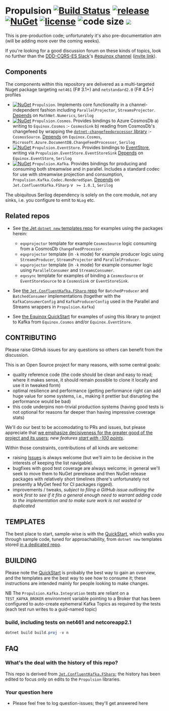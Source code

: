 # Propulsion [![Build Status](https://dev.azure.com/jet-opensource/opensource/_apis/build/status/jet.Propulsion)](https://dev.azure.com/jet-opensource/opensource/_build/latest?definitionId=16) [![release](https://img.shields.io/github/release-pre/jet/propulsion.svg)](https://github.com/jet/propulsion/releases) [![NuGet](https://img.shields.io/nuget/vpre/Propulsion.svg?logo=nuget)](https://www.nuget.org/packages/Propulsion/) [![license](https://img.shields.io/github/license/jet/propulsion.svg)](LICENSE) ![code size](https://img.shields.io/github/languages/code-size/jet/propulsion.svg) [<img src="https://img.shields.io/badge/slack-DDD--CQRS--ES%20%23equinox-yellow.svg?logo=slack">](https://t.co/MRxpx0rLH2)

This is pre-production code; unfortunately it's also pre-documentation atm (will be adding more over the coming weeks).

If you're looking for a good discussion forum on these kinds of topics, look no further than the [DDD-CQRS-ES Slack](https://github.com/ddd-cqrs-es/slack-community)'s [#equinox channel](https://ddd-cqrs-es.slack.com/messages/CF5J67H6Z) ([invite link](https://t.co/MRxpx0rLH2)).

## Components

The components within this repository are delivered as a multi-targeted Nuget package targeting `net461` (F# 3.1+) and `netstandard2.0` (F# 4.5+) profiles

- [![NuGet](https://img.shields.io/nuget/vpre/Propulsion.svg)](https://www.nuget.org/packages/Propulsion/) `Propulsion`. Implements core functionality in a channel-independent fashion including `ParallelProjector`, `StreamsProjector`. [Depends](https://www.fuget.org/packages/Propulsion) on `MathNet.Numerics`, `Serilog`
- [![NuGet](https://img.shields.io/nuget/vpre/Propulsion.Cosmos.svg)](https://www.nuget.org/packages/Propulsion.Cosmos/) `Propulsion.Cosmos`. Provides bindings to Azure CosmosDb a) writing to `Equinox.Cosmos` :- `CosmosSink` b) reading from CosmosDb's changefeed by wrapping the [`dotnet-changefeedprocessor` library](https://github.com/Azure/azure-documentdb-changefeedprocessor-dotnet) :- `CosmosSource`. [Depends](https://www.fuget.org/packages/Propulsion.Cosmos) on `Equinox.Cosmos`, `Microsoft.Azure.DocumentDB.ChangeFeedProcessor`, `Serilog`
- [![NuGet](https://img.shields.io/nuget/vpre/Propulsion.EventStore.svg)](https://www.nuget.org/packages/Propulsion.EventStore/) `Propulsion.EventStore`. Provides bindings to [EventStore](eventstore.org), writing via `Propulsion.EventStore.EventStoreSink` [Depends](https://www.fuget.org/packages/Propulsion.EventStore) on `Equinox.EventStore`, `Serilog`
- [![NuGet](https://img.shields.io/nuget/vpre/Propulsion.Kafka.svg)](https://www.nuget.org/packages/Propulsion.Kafka/) `Propulsion.Kafka`. Provides bindings for producing and consuming both streamwise and in parallel. Includes a standard codec for use with streamwise projection and consumption, `Propulsion.Kafka.Codec.RenderedSpan`. [Depends](https://www.fuget.org/packages/Propulsion.Kafka) on `Jet.ConfluentKafka.FSharp` v ` >= 1.0.1`, `Serilog`

The ubiquitous Serilog dependency is solely on the core module, not any sinks, i.e. you configure to emit to `NLog` etc.

## Related repos

- See [the Jet `dotnet new` templates repo](https://github.com/jet/dotnet-templates) for examples using the packages herein:

    - `eqxprojector` template for example `CosmosSource` logic consuming from a CosmosDb `ChangeFeedProcessor`.
    - `eqxprojector` template (in `-k` mode) for example producer logic using `StreamsProducer`, `StreamsProjector` and `ParallelProducer`.
    - `eqxprojector` template (in `-k` mode) for example consumer logic using `ParallelConsumer` and `StreamsConsumer`.
    - `eqxsync` template for examples of binding a `CosmosSource` or `EventStoreSource` to a `CosmosSink` or `EventStoreSink`.

- See [the `Jet.ConfluentKafka.FSharp` repo](https://github.com/jet/Jet.ConfluentKafka.FSharp) for `BatchedProducer` and `BatchedConsumer` implementations (together with the `KafkaConsumerConfig` and `KafkaProducerConfig` used in the Parallel and Streams wrappers in `Propulsion.Kafka`)

- See [the Equinox QuickStart](https://github.com/jet/equinox#quickstart) for examples of using this library to project to Kafka from `Equinox.Cosmos` and/or `Equinox.EventStore`.

## CONTRIBUTING

Please raise GitHub issues for any questions so others can benefit from the discussion.

This is an Open Source project for many reasons, with some central goals:

- quality reference code (the code should be clean and easy to read; where it makes sense, it should remain possible to clone it locally and use it in tweaked form)
- optimal resilience and performance (getting performance right can add huge value for some systems, i.e., making it prettier but disrupting the performance would be bad)
- this code underpins non-trivial production systems (having good tests is not optional for reasons far deeper than having impressive coverage stats)

We'll do our best to be accomodating to PRs and issues, but please appreciate that [we emphasize decisiveness for the greater good of the project and its users](https://www.hanselman.com/blog/AlwaysBeClosingPullRequests.aspx); _new features [start with -100 points](https://blogs.msdn.microsoft.com/oldnewthing/20090928-00/?p=16573)_.

Within those constraints, contributions of all kinds are welcome:

- raising [Issues](https://github.com/jet/propulsion/issues) is always welcome (but we'll aim to be decisive in the interests of keeping the list navigable).
- bugfixes with good test coverage are always welcome; in general we'll seek to move them to NuGet prerelease and then NuGet release packages with relatively short timelines (there's unfortunately not presently a MyGet feed for CI packages rigged).
- improvements / tweaks, _subject to filing a GitHub issue outlining the work first to see if it fits a general enough need to warrant adding code to the implementation and to make sure work is not wasted or duplicated_

## TEMPLATES

The best place to start, sample-wise is with the [QuickStart](#quickstart), which walks you through sample code, tuned for approachability, from `dotnet new` templates stored [in a dedicated repo](https://github.com/jet/dotnet-templates).

## BUILDING

Please note the [QuickStart](#quickstart) is probably the best way to gain an overview, and the templates are the best way to see how to consume it; these instructions are intended mainly for people looking to make changes. 

NB The `Propulsion.Kafka.Integration` tests are reliant on a `TEST_KAFKA_BROKER` environment variable pointing to a Broker that has been configured to auto-create ephemeral Kafka Topics as required by the tests (each test run writes to a guid-named topic)

### build, including tests on net461 and netcoreapp2.1

```powershell
dotnet build build.proj -v n
```

## FAQ

### What's the deal with the history of this repo?

This repo is derived from [`Jet.ConfluentKafka.FSharp`](https://github.com/jet/Jet.ConfluentKafka.FSharp); the history has been edited to focus only on edits to the `Propulsion` libraries.

### Your question here

- Please feel free to log question-issues; they'll get answered here